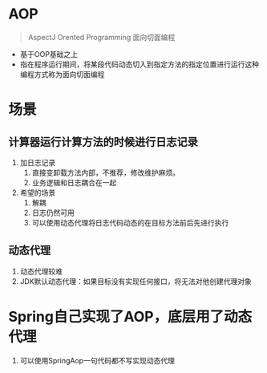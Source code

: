 # AOP

> AspectJ Orented Programming 面向切面编程

- 基于OOP基础之上
- 指在程序运行期间，将某段代码动态切入到指定方法的指定位置进行运行这种编程方式称为面向切面编程

# 场景

## 计算器运行计算方法的时候进行日志记录

1. 加日志记录
   1. 直接变卸载方法内部，不推荐，修改维护麻烦。
   2. 业务逻辑和日志耦合在一起
2. 希望的场景
   1. 解耦
   2. 日志仍然可用
   3. 可以使用动态代理将日志代码动态的在目标方法前后先进行执行

## 动态代理

1. 动态代理较难
2. JDK默认动态代理：如果目标没有实现任何接口，将无法对他创建代理对象

# Spring自己实现了AOP，底层用了动态代理

1. 可以使用SpringAop一句代码都不写实现动态代理